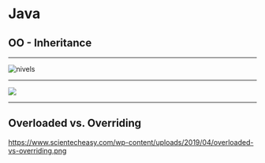 # Java

## OO - Inheritance

<hr/>
<img src="https://www.tutorialspoint.com/java/images/types_of_inheritance.jpg" alt="nivels"/>



<hr/>
<img src="https://simplesnippets.tech/wp-content/uploads/2018/04/java-types-of-inheritance-1280x720.jpg"/>






<hr/>

## Overloaded vs. Overriding

https://www.scientecheasy.com/wp-content/uploads/2019/04/overloaded-vs-overriding.png